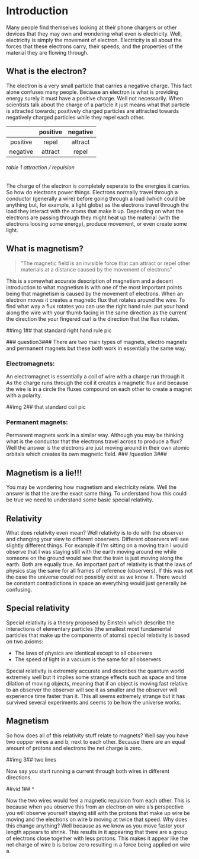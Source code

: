 # Introduction #

Many people find themselves looking at their phone chargers or other devices that they may own and wondering what even is electricity. Well, electricity is simply the movement of electron. Electricity is all about the forces that these electrons carry, their speeds, and the properties of the material they are flowing through.

## What is the electron? ##

The electron is a very small particle that carries a negative charge. This fact alone confuses many people. Because an electron is what is providing energy surely it must have a positive charge. Well not necessarily. When scientists talk about the charge of a particle it just means what that particle is attracted towards; positively charged particles are attracted towards negatively charged particles while they repel each other.

|          | positive | negative |
| :------: | :----: | :-----: |
| positive | repel | attract |
| negative | attract | repel |

###### table 1 attraction / repulsion

The charge of the electron is completely seperate to the energies it carries. So how do electrons power things. Electrons normally travel through a conductor (generally a wire) before going through a load (which could be anything but, for example, a light globe) as the electrons travel through the load they interact with the atoms that make it up. Depending on what the electrons are passing through they might heat up the material (with the electrons loosing some energy), produce movement, or even create some light.

## What is magnetism? ##

> “The magnetic field is an invisible force that can attract or repel other materials at a distance caused by the movement of electrons”

This is a somewhat accurate description of magnetism and a decent introduction to what magnetism is with one of the most important points being that magnetism is caused by the movement of electrons. When an electron moves it creates a magnetic flux that rotates around the wire. To find what way a flux rotates you can use the right hand rule: put your hand along the wire with your thumb facing in the same direction as the current the direction the your fingered curl is the direction that the flux rotates.

\#\#img 1\#\# that standard right hand rule pic

\#\#\# question3\#\#\#
There are two main types of magnets, electro magnets and permanent magnets but these both work in essentially the same way.
### Electromagnets: ###
An electromagnet is essentially a coil of wire with a charge run through it. As the charge runs through the coil it creates a magnetic flux and because the wire is in a circle the fluxes compound on each other to create a magnet with a polarity.

\#\#img 2\#\# that standard coil pic

### Permanent magnets: ###
Permanent magnets work in a similar way. Although you may be thinking what is the conductor that the electrons travel across to produce a flux? Well the answer is the electrons are just moving around in their own atomic orbitals which creates its own magnetic field.
\#\#\# /question 3\#\#\#
## Magnetism is a lie!!! ##
You may be wondering how magnetism and electricity relate. Well the answer is that the are the exact same thing. To understand how this could be true we need to understand some basic special relativity.

## Relativity ##

What does relativity even mean? Well relativity is to do with the observer and changing your view to different observers. Different observers will see slightly different things. For example if I'm sitting on a moving train I would observe that I was staying still with the earth moving around me while someone on the ground would see that the train is just moving along the earth. Both are equally true. An important part of relativity is that the laws of physics stay the same for all frames of reference (observers). If this was not the case the universe could not possibly exist as we know it. There would be constant contradictions in space an everything would just generally be confusing.

## Special relativity ##

Special relativity is a theory proposed by Einstein which describe the interactions of elementary particles (the smallest most fundamental particles that make up the components of atoms) special relativity is based on two axioms:

* The laws of physics are identical except to all observers 
* The speed of light in a vacuum is the same for all observers 

Special relativity is extremely accurate and describes the quantum world extremely well but it implies some strange effects such as space and time dilation of moving objects, meaning that if an object is moving fast relative to an observer the observer will see it as smaller and the observer will experience time faster than it. This all seems extremely strange but it has survived several experiments and seems to be how the universe works.

## Magnetism ##

So how does all of this relativity stuff relate to magnets? Well say you have two copper wires a and b, next to each other. Because there are an equal amount of protons and electrons the net charge is zero.

\#\#img 3\#\# two lines

Now say you start running a current through both wires in different directions.

\#\#vid 1\#\# ^

Now the two wires would feel a magnetic repulsion from each other. This is because when you observe this from an electron on wire a’s perspective you will observe yourself staying still with the protons that make up wire be moving and the electrons on wire b moving at twice that speed. Why does this change anything? Well because as we know as you move faster your length appears to shrink. This results in it appearing that there are a group of electrons close together with less protons. This makes it appear like the net charge of wire b is below zero resulting in a force being applied on wire a.
